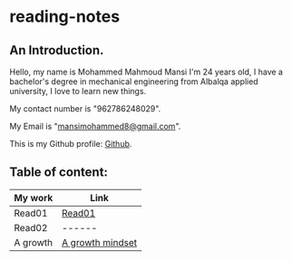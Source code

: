 # reading-notes
## An Introduction. 

Hello, my name is Mohammed Mahmoud Mansi I'm 24 years old, I have a bachelor's degree in mechanical engineering from Albalqa applied university, I love to learn new things.

My contact number is "962786248029". 

My Email is "mansimohammed8@gmail.com". 

This is my Github profile: [Github](https://github.com/Momansi96). 

## Table of content: 
| My work | Link |
|---------|------|
|Read01   |[Read01](https://momansi96.github.io/reading-notes/Read01)|
|Read02|------|
|A growth |[A growth mindset](https://momansi96.github.io/reading-notes/growthmind)|




